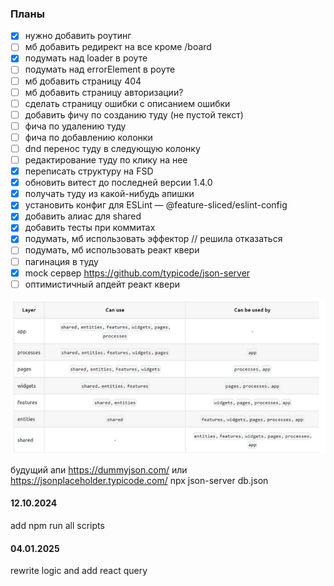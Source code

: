 ### Планы
- [x] нужно добавить роутинг
- [ ] мб добавить редирект на все кроме /board
- [x] подумать над loader в роуте
- [ ] подумать над errorElement в роуте
- [ ] мб добавить страницу 404
- [ ] мб добавить страницу авторизации?
- [ ] сделать страницу ошибки с описанием ошибки
- [ ] добавить фичу по созданию туду (не пустой текст)
- [ ] фича по удалению туду
- [ ] фича по добавлению колонки
- [ ] dnd перенос туду в следующую колонку
- [ ] редактирование туду по клику на нее
- [x] переписать структуру на FSD
- [x] обновить витест до последней версии 1.4.0
- [x] получать туду из какой-нибудь апишки
- [x] установить конфиг для ESLint — @feature-sliced/eslint-config
- [x] добавить алиас для shared
- [x] добавить тесты при коммитах
- [x] подумать, мб использовать эффектор // решила отказаться
- [ ] подумать, мб использовать реакт квери
- [ ] пагинация в туду
- [x] mock сервер https://github.com/typicode/json-server
- [ ] оптимистичный апдейт реакт квери

![img.png](img.png)

будущий апи https://dummyjson.com/ или https://jsonplaceholder.typicode.com/
npx json-server db.json


#### 12.10.2024
add npm run all scripts

#### 04.01.2025
rewrite logic and add react query